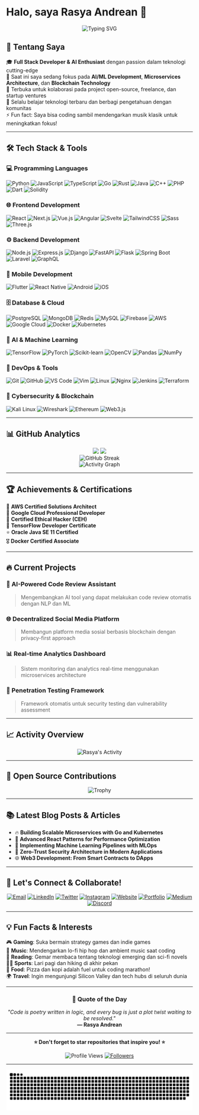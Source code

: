 # Halo, saya Rasya Andrean 👋

<div align="center">
  <img src="https://readme-typing-svg.herokuapp.com?font=Fira+Code&pause=1000&color=00D9FF&width=435&lines=Full+Stack+Developer;AI+%26+Machine+Learning+Enthusiast;Cybersecurity+Researcher;Open+Source+Contributor" alt="Typing SVG" />
</div>

## 🚀 Tentang Saya

🎓 **Full Stack Developer & AI Enthusiast** dengan passion dalam teknologi cutting-edge  
🧠 Saat ini saya sedang fokus pada **AI/ML Development**, **Microservices Architecture**, dan **Blockchain Technology**  
💼 Terbuka untuk kolaborasi pada project open-source, freelance, dan startup ventures  
🌱 Selalu belajar teknologi terbaru dan berbagi pengetahuan dengan komunitas  
⚡ Fun fact: Saya bisa coding sambil mendengarkan musik klasik untuk meningkatkan fokus!

---

## 🛠️ Tech Stack & Tools

### 💻 Programming Languages
![Python](https://img.shields.io/badge/Python-3776AB?style=for-the-badge&logo=python&logoColor=white)
![JavaScript](https://img.shields.io/badge/JavaScript-F7DF1E?style=for-the-badge&logo=javascript&logoColor=black)
![TypeScript](https://img.shields.io/badge/TypeScript-007ACC?style=for-the-badge&logo=typescript&logoColor=white)
![Go](https://img.shields.io/badge/Go-00ADD8?style=for-the-badge&logo=go&logoColor=white)
![Rust](https://img.shields.io/badge/Rust-000000?style=for-the-badge&logo=rust&logoColor=white)
![Java](https://img.shields.io/badge/Java-ED8B00?style=for-the-badge&logo=java&logoColor=white)
![C++](https://img.shields.io/badge/C++-00599C?style=for-the-badge&logo=cplusplus&logoColor=white)
![PHP](https://img.shields.io/badge/PHP-777BB4?style=for-the-badge&logo=php&logoColor=white)
![Dart](https://img.shields.io/badge/Dart-0175C2?style=for-the-badge&logo=dart&logoColor=white)
![Solidity](https://img.shields.io/badge/Solidity-363636?style=for-the-badge&logo=solidity&logoColor=white)

### 🌐 Frontend Development
![React](https://img.shields.io/badge/React-20232A?style=for-the-badge&logo=react&logoColor=61DAFB)
![Next.js](https://img.shields.io/badge/Next.js-000000?style=for-the-badge&logo=nextdotjs&logoColor=white)
![Vue.js](https://img.shields.io/badge/Vue.js-4FC08D?style=for-the-badge&logo=vuedotjs&logoColor=white)
![Angular](https://img.shields.io/badge/Angular-DD0031?style=for-the-badge&logo=angular&logoColor=white)
![Svelte](https://img.shields.io/badge/Svelte-FF3E00?style=for-the-badge&logo=svelte&logoColor=white)
![TailwindCSS](https://img.shields.io/badge/Tailwind_CSS-38B2AC?style=for-the-badge&logo=tailwind-css&logoColor=white)
![Sass](https://img.shields.io/badge/Sass-CC6699?style=for-the-badge&logo=sass&logoColor=white)
![Three.js](https://img.shields.io/badge/Three.js-000000?style=for-the-badge&logo=threedotjs&logoColor=white)

### ⚙️ Backend Development
![Node.js](https://img.shields.io/badge/Node.js-339933?style=for-the-badge&logo=nodedotjs&logoColor=white)
![Express.js](https://img.shields.io/badge/Express.js-000000?style=for-the-badge&logo=express&logoColor=white)
![Django](https://img.shields.io/badge/Django-092E20?style=for-the-badge&logo=django&logoColor=white)
![FastAPI](https://img.shields.io/badge/FastAPI-009688?style=for-the-badge&logo=fastapi&logoColor=white)
![Flask](https://img.shields.io/badge/Flask-000000?style=for-the-badge&logo=flask&logoColor=white)
![Spring Boot](https://img.shields.io/badge/Spring_Boot-6DB33F?style=for-the-badge&logo=spring-boot&logoColor=white)
![Laravel](https://img.shields.io/badge/Laravel-FF2D20?style=for-the-badge&logo=laravel&logoColor=white)
![GraphQL](https://img.shields.io/badge/GraphQL-E10098?style=for-the-badge&logo=graphql&logoColor=white)

### 📱 Mobile Development
![Flutter](https://img.shields.io/badge/Flutter-02569B?style=for-the-badge&logo=flutter&logoColor=white)
![React Native](https://img.shields.io/badge/React_Native-20232A?style=for-the-badge&logo=react&logoColor=61DAFB)
![Android](https://img.shields.io/badge/Android-3DDC84?style=for-the-badge&logo=android&logoColor=white)
![iOS](https://img.shields.io/badge/iOS-000000?style=for-the-badge&logo=ios&logoColor=white)

### 🗄️ Database & Cloud
![PostgreSQL](https://img.shields.io/badge/PostgreSQL-316192?style=for-the-badge&logo=postgresql&logoColor=white)
![MongoDB](https://img.shields.io/badge/MongoDB-4EA94B?style=for-the-badge&logo=mongodb&logoColor=white)
![Redis](https://img.shields.io/badge/Redis-DC382D?style=for-the-badge&logo=redis&logoColor=white)
![MySQL](https://img.shields.io/badge/MySQL-005C84?style=for-the-badge&logo=mysql&logoColor=white)
![Firebase](https://img.shields.io/badge/Firebase-FFCA28?style=for-the-badge&logo=firebase&logoColor=black)
![AWS](https://img.shields.io/badge/AWS-FF9900?style=for-the-badge&logo=amazon-aws&logoColor=white)
![Google Cloud](https://img.shields.io/badge/Google_Cloud-4285F4?style=for-the-badge&logo=google-cloud&logoColor=white)
![Docker](https://img.shields.io/badge/Docker-2496ED?style=for-the-badge&logo=docker&logoColor=white)
![Kubernetes](https://img.shields.io/badge/Kubernetes-326CE5?style=for-the-badge&logo=kubernetes&logoColor=white)

### 🤖 AI & Machine Learning
![TensorFlow](https://img.shields.io/badge/TensorFlow-FF6F00?style=for-the-badge&logo=tensorflow&logoColor=white)
![PyTorch](https://img.shields.io/badge/PyTorch-EE4C2C?style=for-the-badge&logo=pytorch&logoColor=white)
![Scikit-learn](https://img.shields.io/badge/scikit--learn-F7931E?style=for-the-badge&logo=scikit-learn&logoColor=white)
![OpenCV](https://img.shields.io/badge/OpenCV-27338e?style=for-the-badge&logo=OpenCV&logoColor=white)
![Pandas](https://img.shields.io/badge/Pandas-2C2D72?style=for-the-badge&logo=pandas&logoColor=white)
![NumPy](https://img.shields.io/badge/Numpy-777BB4?style=for-the-badge&logo=numpy&logoColor=white)

### 🔧 DevOps & Tools
![Git](https://img.shields.io/badge/Git-F05032?style=for-the-badge&logo=git&logoColor=white)
![GitHub](https://img.shields.io/badge/GitHub-100000?style=for-the-badge&logo=github&logoColor=white)
![VS Code](https://img.shields.io/badge/VS%20Code-007ACC?style=for-the-badge&logo=visual-studio-code&logoColor=white)
![Vim](https://img.shields.io/badge/VIM-019733?style=for-the-badge&logo=vim&logoColor=white)
![Linux](https://img.shields.io/badge/Linux-FCC624?style=for-the-badge&logo=linux&logoColor=black)
![Nginx](https://img.shields.io/badge/Nginx-009639?style=for-the-badge&logo=nginx&logoColor=white)
![Jenkins](https://img.shields.io/badge/Jenkins-D24939?style=for-the-badge&logo=jenkins&logoColor=white)
![Terraform](https://img.shields.io/badge/Terraform-7B42BC?style=for-the-badge&logo=terraform&logoColor=white)

### 🔐 Cybersecurity & Blockchain
![Kali Linux](https://img.shields.io/badge/Kali_Linux-557C94?style=for-the-badge&logo=kali-linux&logoColor=white)
![Wireshark](https://img.shields.io/badge/Wireshark-1679A7?style=for-the-badge&logo=wireshark&logoColor=white)
![Ethereum](https://img.shields.io/badge/Ethereum-3C3C3D?style=for-the-badge&logo=ethereum&logoColor=white)
![Web3.js](https://img.shields.io/badge/Web3.js-F16822?style=for-the-badge&logo=web3.js&logoColor=white)

---

## 📊 GitHub Analytics

<div align="center">
  <img height="180em" src="https://github-readme-stats.vercel.app/api?username=rasyaandrean&show_icons=true&theme=tokyonight&include_all_commits=true&count_private=true"/>
  <img height="180em" src="https://github-readme-stats.vercel.app/api/top-langs/?username=rasyaandrean&layout=compact&langs_count=8&theme=tokyonight"/>
</div>

<div align="center">
  <img src="https://github-readme-streak-stats.herokuapp.com/?user=rasyaandrean&theme=tokyonight" alt="GitHub Streak" />
</div>

<div align="center">
  <img src="https://github-readme-activity-graph.vercel.app/graph?username=rasyaandrean&theme=tokyo-night" alt="Activity Graph" />
</div>

---

## 🏆 Achievements & Certifications

🥇 **AWS Certified Solutions Architect**  
🥈 **Google Cloud Professional Developer**  
🥉 **Certified Ethical Hacker (CEH)**  
🏅 **TensorFlow Developer Certificate**  
⭐ **Oracle Java SE 11 Certified**  
🎖️ **Docker Certified Associate**  

---

## 🔥 Current Projects

### 🤖 AI-Powered Code Review Assistant
> Mengembangkan AI tool yang dapat melakukan code review otomatis dengan NLP dan ML

### 🌐 Decentralized Social Media Platform
> Membangun platform media sosial berbasis blockchain dengan privacy-first approach

### 📊 Real-time Analytics Dashboard
> Sistem monitoring dan analytics real-time menggunakan microservices architecture

### 🔐 Penetration Testing Framework
> Framework otomatis untuk security testing dan vulnerability assessment

---

## 📈 Activity Overview

<div align="center">
  
![Rasya's Activity](https://github-profile-summary-cards.vercel.app/api/cards/profile-details?username=rasyaandrean&theme=tokyonight)

</div>

---

## 🌟 Open Source Contributions

<div align="center">
  
![Trophy](https://github-profile-trophy.vercel.app/?username=rasyaandrean&theme=tokyonight&column=7&margin-w=15&margin-h=15)

</div>

---

## 📚 Latest Blog Posts & Articles

<!-- BLOG-POST-LIST:START -->
- 🔥 **Building Scalable Microservices with Go and Kubernetes**
- 🚀 **Advanced React Patterns for Performance Optimization**
- 🤖 **Implementing Machine Learning Pipelines with MLOps**
- 🔐 **Zero-Trust Security Architecture in Modern Applications**
- 🌐 **Web3 Development: From Smart Contracts to DApps**
<!-- BLOG-POST-LIST:END -->

---

## 🤝 Let's Connect & Collaborate!

<div align="center">
  
[![Email](https://img.shields.io/badge/Email-D14836?style=for-the-badge&logo=gmail&logoColor=white)](mailto:rasyaandrean@outlook.co.id)
[![LinkedIn](https://img.shields.io/badge/LinkedIn-0077B5?style=for-the-badge&logo=linkedin&logoColor=white)](https://linkedin.com/in/rasya-andrean-0a4731373)
[![Twitter](https://img.shields.io/badge/Twitter-1DA1F2?style=for-the-badge&logo=twitter&logoColor=white)](https://twitter.com/2Rasyaandrean8)
[![Instagram](https://img.shields.io/badge/Instagram-E4405F?style=for-the-badge&logo=instagram&logoColor=white)](https://instagram.com/2rasyaandrean8)
[![Website](https://img.shields.io/badge/Website-000000?style=for-the-badge&logo=About.me&logoColor=white)](https://rasyaandrean.netlify.app/)
[![Portfolio](https://img.shields.io/badge/Portfolio-FF5722?style=for-the-badge&logo=todoist&logoColor=white)](https://rasyaandrean.netlify.app/)
[![Medium](https://img.shields.io/badge/Medium-12100E?style=for-the-badge&logo=medium&logoColor=white)](https://medium.com/@rasyaandrean)
[![Discord](https://img.shields.io/badge/Discord-7289DA?style=for-the-badge&logo=discord&logoColor=white)](https://discordapp.com/user/1119536100273307668)

</div>

---

## 💡 Fun Facts & Interests

🎮 **Gaming**: Suka bermain strategy games dan indie games  
🎵 **Music**: Mendengarkan lo-fi hip hop dan ambient music saat coding  
📖 **Reading**: Gemar membaca tentang teknologi emerging dan sci-fi novels  
🏃‍♂️ **Sports**: Lari pagi dan hiking di akhir pekan  
🍕 **Food**: Pizza dan kopi adalah fuel untuk coding marathon!  
🌍 **Travel**: Ingin mengunjungi Silicon Valley dan tech hubs di seluruh dunia  

---

<div align="center">
  
### 💭 Quote of the Day
  
*"Code is poetry written in logic, and every bug is just a plot twist waiting to be resolved."*  
**— Rasya Andrean**

</div>

---

<div align="center">
  
**⭐ Don't forget to star repositories that inspire you! ⭐**

![Profile Views](https://komarev.com/ghpvc/?username=rasyaandrean&color=brightgreen&style=for-the-badge)
[![Followers](https://img.shields.io/github/followers/rasyaandrean?style=for-the-badge&logo=github)](https://github.com/rasyaandrean?tab=followers)

</div>

---

<div align="center">
  <img src="https://raw.githubusercontent.com/platane/snk/output/github-contribution-grid-snake-dark.svg" alt="Snake animation" />
</div>
